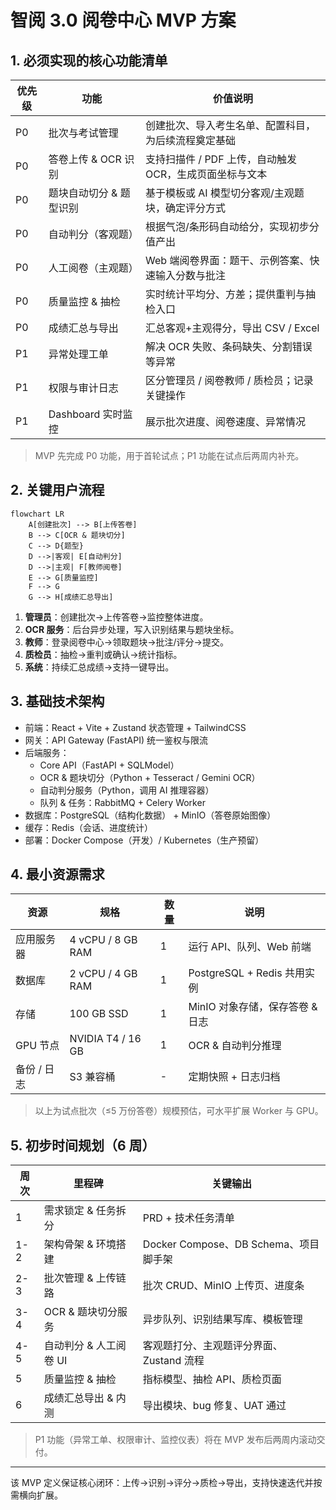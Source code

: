 # 智阅 3.0 阅卷中心 MVP 方案

## 1. 必须实现的核心功能清单
| 优先级 | 功能 | 价值说明 |
|--------|------|----------|
| P0 | 批次与考试管理 | 创建批次、导入考生名单、配置科目，为后续流程奠定基础 |
| P0 | 答卷上传 & OCR 识别 | 支持扫描件 / PDF 上传，自动触发 OCR，生成页面坐标与文本 |
| P0 | 题块自动切分 & 题型识别 | 基于模板或 AI 模型切分客观/主观题块，确定评分方式 |
| P0 | 自动判分（客观题） | 根据气泡/条形码自动给分，实现初步分值产出 |
| P0 | 人工阅卷（主观题） | Web 端阅卷界面：题干、示例答案、快速输入分数与批注 |
| P0 | 质量监控 & 抽检 | 实时统计平均分、方差；提供重判与抽检入口 |
| P0 | 成绩汇总与导出 | 汇总客观+主观得分，导出 CSV / Excel |
| P1 | 异常处理工单 | 解决 OCR 失败、条码缺失、分割错误等异常 |
| P1 | 权限与审计日志 | 区分管理员 / 阅卷教师 / 质检员；记录关键操作 |
| P1 | Dashboard 实时监控 | 展示批次进度、阅卷速度、异常情况 |

> MVP 先完成 P0 功能，用于首轮试点；P1 功能在试点后两周内补充。

## 2. 关键用户流程
```mermaid
flowchart LR
    A[创建批次] --> B[上传答卷]
    B --> C[OCR & 题块切分]
    C --> D{题型}
    D -->|客观| E[自动判分]
    D -->|主观| F[教师阅卷]
    E --> G[质量监控]
    F --> G
    G --> H[成绩汇总导出]
```
1. **管理员**：创建批次→上传答卷→监控整体进度。
2. **OCR 服务**：后台异步处理，写入识别结果与题块坐标。
3. **教师**：登录阅卷中心→领取题块→批注/评分→提交。
4. **质检员**：抽检→重判或确认→统计指标。
5. **系统**：持续汇总成绩→支持一键导出。

## 3. 基础技术架构
- 前端：React + Vite + Zustand 状态管理 + TailwindCSS
- 网关：API Gateway (FastAPI) 统一鉴权与限流
- 后端服务：
  - Core API（FastAPI + SQLModel）
  - OCR & 题块切分（Python + Tesseract / Gemini OCR）
  - 自动判分服务（Python，调用 AI 推理容器）
  - 队列 & 任务：RabbitMQ + Celery Worker
- 数据库：PostgreSQL（结构化数据） + MinIO（答卷原始图像）
- 缓存：Redis（会话、进度统计）
- 部署：Docker Compose（开发）/ Kubernetes（生产预留）

## 4. 最小资源需求
| 资源 | 规格 | 数量 | 说明 |
|------|------|------|------|
| 应用服务器 | 4 vCPU / 8 GB RAM | 1 | 运行 API、队列、Web 前端 |
| 数据库 | 2 vCPU / 4 GB RAM | 1 | PostgreSQL + Redis 共用实例 |
| 存储 | 100 GB SSD | 1 | MinIO 对象存储，保存答卷 & 日志 |
| GPU 节点 | NVIDIA T4 / 16 GB | 1 | OCR & 自动判分推理 |
| 备份 / 日志 | S3 兼容桶 | - | 定期快照 + 日志归档 |

> 以上为试点批次（≤5 万份答卷）规模预估，可水平扩展 Worker 与 GPU。

## 5. 初步时间规划（6 周）
| 周次 | 里程碑 | 关键输出 |
|------|--------|----------|
| 1 | 需求锁定 & 任务拆分 | PRD + 技术任务清单 |
| 1-2 | 架构骨架 & 环境搭建 | Docker Compose、DB Schema、项目脚手架 |
| 2-3 | 批次管理 & 上传链路 | 批次 CRUD、MinIO 上传页、进度条 |
| 3-4 | OCR & 题块切分服务 | 异步队列、识别结果写库、模板管理 |
| 4-5 | 自动判分 & 人工阅卷 UI | 客观题打分、主观题评分界面、Zustand 流程 |
| 5 | 质量监控 & 抽检 | 指标模型、抽检 API、质检页面 |
| 6 | 成绩汇总导出 & 内测 | 导出模块、bug 修复、UAT 通过 |

> P1 功能（异常工单、权限审计、监控仪表）将在 MVP 发布后两周内滚动交付。

---
该 MVP 定义保证核心闭环：上传→识别→评分→质检→导出，支持快速迭代并按需横向扩展。